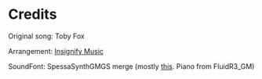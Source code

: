 # Credits
Original song: Toby Fox

Arrangement: [Insignify Music](https://www.youtube.com/@InsignifyMusic/)

SoundFont: SpessaSynthGMGS merge (mostly [this](https://musical-artifacts.com/artifacts/1176). Piano from FluidR3_GM)